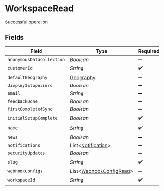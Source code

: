 # WorkspaceRead

Successful operation


## Fields

| Field                                                               | Type                                                                | Required                                                            | Description                                                         |
| ------------------------------------------------------------------- | ------------------------------------------------------------------- | ------------------------------------------------------------------- | ------------------------------------------------------------------- |
| `anonymousDataCollection`                                           | *Boolean*                                                           | :heavy_minus_sign:                                                  | N/A                                                                 |
| `customerId`                                                        | *String*                                                            | :heavy_check_mark:                                                  | N/A                                                                 |
| `defaultGeography`                                                  | [Geography](../../models/shared/Geography.md)                       | :heavy_minus_sign:                                                  | N/A                                                                 |
| `displaySetupWizard`                                                | *Boolean*                                                           | :heavy_minus_sign:                                                  | N/A                                                                 |
| `email`                                                             | *String*                                                            | :heavy_minus_sign:                                                  | N/A                                                                 |
| `feedbackDone`                                                      | *Boolean*                                                           | :heavy_minus_sign:                                                  | N/A                                                                 |
| `firstCompletedSync`                                                | *Boolean*                                                           | :heavy_minus_sign:                                                  | N/A                                                                 |
| `initialSetupComplete`                                              | *Boolean*                                                           | :heavy_check_mark:                                                  | N/A                                                                 |
| `name`                                                              | *String*                                                            | :heavy_check_mark:                                                  | N/A                                                                 |
| `news`                                                              | *Boolean*                                                           | :heavy_minus_sign:                                                  | N/A                                                                 |
| `notifications`                                                     | List<[Notification](../../models/shared/Notification.md)>           | :heavy_minus_sign:                                                  | N/A                                                                 |
| `securityUpdates`                                                   | *Boolean*                                                           | :heavy_minus_sign:                                                  | N/A                                                                 |
| `slug`                                                              | *String*                                                            | :heavy_check_mark:                                                  | N/A                                                                 |
| `webhookConfigs`                                                    | List<[WebhookConfigRead](../../models/shared/WebhookConfigRead.md)> | :heavy_minus_sign:                                                  | N/A                                                                 |
| `workspaceId`                                                       | *String*                                                            | :heavy_check_mark:                                                  | N/A                                                                 |